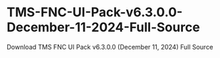 # TMS-FNC-UI-Pack-v6.3.0.0-December-11-2024-Full-Source
Download TMS FNC UI Pack v6.3.0.0 (December 11, 2024) Full Source
